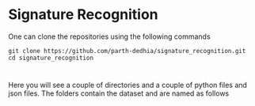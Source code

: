 # Signature Recognition
One can clone the repositories using the following commands
```
git clone https://github.com/parth-dedhia/signature_recognition.git
cd signature_recognition
```
#

Here you will see a couple of directories and a couple of python files and json files.
The folders contain the dataset and are named as follows
